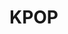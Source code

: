 <html>
  <head>
    <title> Korean Pop </title>
  </head>
  <body>
    <h1> KPOP </h1>
     </body>
</html>
